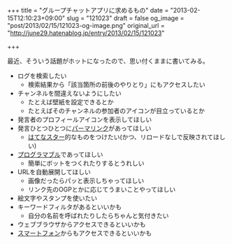 +++
title = "グループチャットアプリに求めるもの"
date = "2013-02-15T12:10:23+09:00"
slug = "121023"
draft = false
og_image = "post/2013/02/15/121023-og-image.png"
original_url = "http://june29.hatenablog.jp/entry/2013/02/15/121023"

+++

<p>最近、そういう話題がホットになったので、思い付くままに書いてみる。</p>

<ul>
<li>ログを検索したい
<ul>
<li>検索結果から「該当箇所の前後のやりとり」にもアクセスしたい</li>
</ul>
</li>
<li>チャンネルを間違えないようにしたい
<ul>
<li>たとえば壁紙を設定できるとか</li>
<li>たとえばそのチャンネルの参加者のアイコンが目立っているとか</li>
</ul>
</li>
<li>発言者のプロフィールアイコンを表示してほしい</li>
<li>発言ひとつひとつに<a class="keyword" href="http://d.hatena.ne.jp/keyword/%A5%D1%A1%BC%A5%DE%A5%EA%A5%F3%A5%AF">パーマリンク</a>があってほしい
<ul>
<li>
<a class="keyword" href="http://d.hatena.ne.jp/keyword/%A4%CF%A4%C6%A4%CA%A5%B9%A5%BF%A1%BC">はてなスター</a>的なものをつけたい(かつ、リロードなしで反映されてほしい)</li>
</ul>
</li>
<li>
<a class="keyword" href="http://d.hatena.ne.jp/keyword/%A5%D7%A5%ED%A5%B0%A5%E9%A5%DE%A5%D6%A5%EB">プログラマブル</a>であってほしい
<ul>
<li>簡単にボットをつくれたりするとうれしい</li>
</ul>
</li>
<li>URLを自動展開してほしい
<ul>
<li>画像だったらパッと表示しちゃってほしい</li>
<li>リンク先のOGPとかに応じてうまいことやってほしい</li>
</ul>
</li>
<li>絵文字やスタンプを使いたい</li>
<li>キーワードフィルタがあるといいかも
<ul>
<li>自分の名前を呼ばれたりしたらちゃんと気付きたい</li>
</ul>
</li>
<li>ウェブブラウザからアクセスできるといいかも</li>
<li>
<a class="keyword" href="http://d.hatena.ne.jp/keyword/%A5%B9%A5%DE%A1%BC%A5%C8%A5%D5%A5%A9%A5%F3">スマートフォン</a>からもアクセスできるといいかも</li>
</ul>
